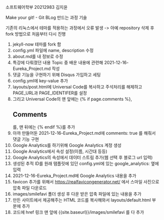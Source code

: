 소프트웨어학부 20212983 김지윤

Make your git! - Git BLog 만드는 과정 기술

기존의 리눅스에서 테마를 적용하는 과정에서 오류 발생 -> 아예 repository 삭제 후 fork 방법으로 처음부터 다시 진행

1. jekyll-now 테마를 fork 함
2. config.yml 파일에 name, description 수정
3. about.md를 내 정보로 수정
4. 특강에 다뤄졌던 내용 Topic 중 배운 내용에 관련해 2021-12-16-Eureka_Project.md 작성
5. 댓글 기능을 구현하기 위해 Disqus 가입하고 세팅
6. config.yml에 key-value 추가
7. layouts/post.html에 Universal Code를 복사하고 주석처리를 해제하고 PAGE_URL과 PAGE_IDENTIFER를 설정
8. 그리고 Universal Code의 맨 앞에는 {% if page.comments %}, <h2>Comments</h2>를, 맨 뒤에는 {% endif %}를 추가
9. 아까 만들어둔 2021-12-16-Eureka_Project.md에 comments: true 를 해줘서 댓글 기능 구현
10. Google Analytics를 하기위해 Google Analytics 계정 생성
11. Google Analytics에서 속성 설정(이름, 시간대 등등)
12. Google Analytics의 속성에서 데이터 스트림 추가(웹 선택 후 블로그 url 입력)
13. 생성된 추적 ID를 원래 탬플릿에 있던 config.yml에 있는 google_analytics: 옆에 입력
14. 2021-12-16-Eureka_Project.md에 Google Analytics 내용을 추가
15. favicon 추가를 위해서 https://realfavicongenerator.net/ 에서 스마일 사진으로 압축 파일 다운로드
16. images/smilefavi 폴더 생성 후 다운 받은 압축 파일에 있는 내용을 추가
17. 만든 사이트에서 제공해주는 HTML 코드를 복사해와서 layouts/default.html <head> 부분에 추가
18. 코드에 href 링크 맨 앞에 {{site.baseurl}}/images/smilefavi 를 다 추가
